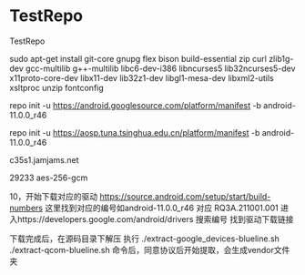# TestRepo
TestRepo



sudo apt-get install git-core gnupg flex bison build-essential zip curl zlib1g-dev gcc-multilib g++-multilib libc6-dev-i386 libncurses5 lib32ncurses5-dev x11proto-core-dev libx11-dev lib32z1-dev libgl1-mesa-dev libxml2-utils xsltproc unzip fontconfig



repo init -u https://android.googlesource.com/platform/manifest -b android-11.0.0_r46


repo init -u https://aosp.tuna.tsinghua.edu.cn/platform/manifest -b android-11.0.0_r46


c35s1.jamjams.net





29233    aes-256-gcm  


10，开始下载对应的驱动
https://source.android.com/setup/start/build-numbers
这里找到对应的编号如android-11.0.0_r46 对应 RQ3A.211001.001
进入https://developers.google.com/android/drivers 搜索编号 找到驱动下载链接

下载完成后，在源码目录下解压
执行 ./extract-google_devices-blueline.sh
./extract-qcom-blueline.sh
命令后，同意协议后开始提取，会生成vendor文件夹

